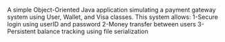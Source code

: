 A simple Object-Oriented Java application simulating a payment gateway system using User, Wallet, and Visa classes. This system allows:
1-Secure login using userID and password
2-Money transfer between users
3-Persistent balance tracking using file serialization

